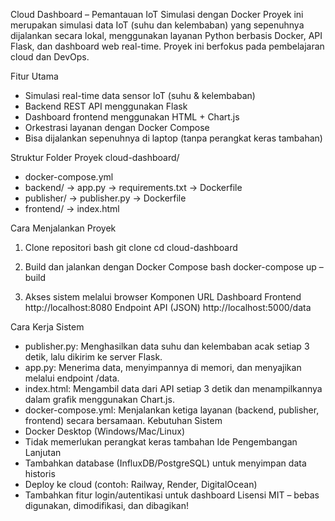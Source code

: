 Cloud Dashboard – Pemantauan IoT Simulasi dengan Docker
Proyek ini merupakan simulasi data IoT (suhu dan kelembaban) yang sepenuhnya dijalankan secara lokal, menggunakan layanan Python berbasis Docker, API Flask, dan dashboard web real-time. Proyek ini berfokus pada pembelajaran cloud dan DevOps.

Fitur Utama
- Simulasi real-time data sensor IoT (suhu & kelembaban)
- Backend REST API menggunakan Flask
- Dashboard frontend menggunakan HTML + Chart.js
- Orkestrasi layanan dengan Docker Compose
- Bisa dijalankan sepenuhnya di laptop (tanpa perangkat keras tambahan)

Struktur Folder Proyek
cloud-dashboard/
- docker-compose.yml
- backend/
  -> app.py
  -> requirements.txt
  -> Dockerfile
- publisher/
  -> publisher.py
  ->  Dockerfile
- frontend/
  -> index.html

Cara Menjalankan Proyek

 1. Clone repositori
bash
git clone <alamat-repo-anda>
cd cloud-dashboard

 2. Build dan jalankan dengan Docker Compose
bash
docker-compose up –build

 3. Akses sistem melalui browser
Komponen	URL
Dashboard Frontend	http://localhost:8080
Endpoint API (JSON)	http://localhost:5000/data

 Cara Kerja Sistem
- publisher.py: Menghasilkan data suhu dan kelembaban acak setiap 3 detik, lalu dikirim ke server Flask.
- app.py: Menerima data, menyimpannya di memori, dan menyajikan melalui endpoint /data.
- index.html: Mengambil data dari API setiap 3 detik dan menampilkannya dalam grafik menggunakan Chart.js.
- docker-compose.yml: Menjalankan ketiga layanan (backend, publisher, frontend) secara bersamaan.
 Kebutuhan Sistem
- Docker Desktop (Windows/Mac/Linux)
- Tidak memerlukan perangkat keras tambahan
 Ide Pengembangan Lanjutan
- Tambahkan database (InfluxDB/PostgreSQL) untuk menyimpan data historis
- Deploy ke cloud (contoh: Railway, Render, DigitalOcean)
- Tambahkan fitur login/autentikasi untuk dashboard
 Lisensi
MIT – bebas digunakan, dimodifikasi, dan dibagikan!


